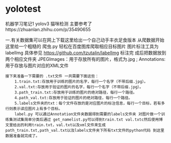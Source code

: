 # yolotest
机器学习笔记1 yolov3 猫咪检测 主要参考了https://zhuanlan.zhihu.com/p/35490655
   
   
   一.有关数据集可以在网上下载这里给出一个自己动手丰衣足食版本 从爬数据开始
       这里给一个粗糙的 爬虫.py 轻松在百度图库爬取相应目标图片 图片标注工具为 labelImg 具体参见 https://github.com/tzutalin/labelImg  标注完        成后把数据放到两个相应文件夹 JPEGImages：用于存放所有的图片，格式为.jpg ; Annotations:用于存放与图片对应的XML文件

    接下来准备一下需要的 .txt文件 一共需要下面这些：
        1.train.txt:存放用于训练的图片的名字，每行一个名字（不带后缀.jpg）。
        2.val.txt:存放用于验证的图片的名字，每行一个名字（不带后缀.jpg）。
        3.path_train.txt:存放用于训练的图片的绝对路径，每行一个路径。
        4.path_val.txt:存放用于验证的图片的绝对路径，每行一个路径。
        5.labels文件夹的txt：每个文件存放的是对应图片的标注信息，每行一个目标，若有多行则表示读应图片上有多个目标。
        label.py 可以通过Annotation文件夹数据得到需要的labels文件夹 对图片做一个训练集测试集简单分类后通过 get_namelist.py可以得到train.txt val.txtc然后使用博文里给出的利用train.txt，val.txt以及xml文件来生成path_train.txt,path_val.txt以及labels文件夹下所有txt文件的python代码 到这里数据准备就完成了。
